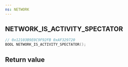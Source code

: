 ```yaml
---
ns: NETWORK
---
```

## NETWORK_IS_ACTIVITY_SPECTATOR

```c
// 0x12103B9E0C9F92FB 0xAF329720
BOOL NETWORK_IS_ACTIVITY_SPECTATOR();
```


## Return value
